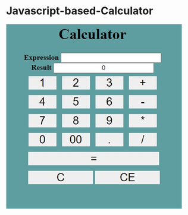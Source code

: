 # Javascript-based-Calculator
![alt text](https://github.com/shlokkumar/Javascript-based-Calculator/blob/main/Screenshot%202021-01-07%20222148.jpg)
